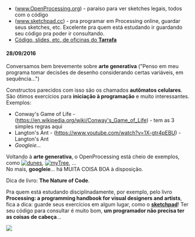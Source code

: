 - (www.OpenProcessing.org) - paraíso para ver sketches legais, todos com o código  
- (www.sketchpad.cc) - pra programar em Processing online, guardar seus sketches, etc. Excelente pra quem está estudando ir guardando seu código pra poder ir consultando.  
- [Código, slides, etc, de oficinas do **Tarrafa**](https://github.com/tarrafahc/oficinas/tree/master/processing)

#### 28/09/2016

Conversamos bem brevemente sobre **arte generativa** ("Penso em meu programa tomar decisões de desenho considerando certas variáveis, em sequência...")  

Constructos parecidos com isso são os chamados **autômatos celulares**. São ótimos exercícios para **iniciação à programação** e muito interessantes.
Exemplos:
- Conway's Game of Life - (https://en.wikipedia.org/wiki/Conway's_Game_of_Life) - tem as 3 simples regras aqui
- Langton's Ant - (https://www.youtube.com/watch?v=1X-gtr4pEBU) - Langton's Ant
- *Googleie...*

Voltando à **arte generativa**, o OpenProcessing está cheio de exemplos, como [![dunes](http://www.openprocessing.org/assets/thumbnails/visualThumbnail110204.jpg)](http://www.openprocessing.org/sketch/110204), [![myTree](http://www.openprocessing.org/assets/thumbnails/visualThumbnail10318.jpg)](http://www.openprocessing.org/sketch/10318), ...   
No mais, **googleie**... há MUITA COISA BOA à disposição.  

Dica de livro: **The Nature of Code**.

Pra quem está estudando disciplinadamente, por exemplo, pelo livro **Processing: a programming handbook for visual designers and artists**, fica a dica: guarde seus exercícios em algum lugar, como o [**sketchpad**](sketchpad.cc)! Ter seu código para consultar é muito bom, **um programador não precisa ter as coisas de cabeça**...

![](http://www.samwasserman.com/wp-content/uploads/2015/08/generative-art-processing-1.jpg)
